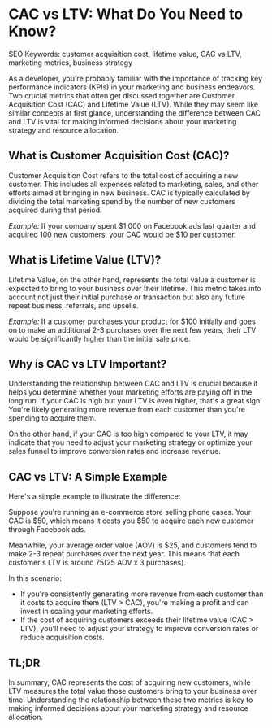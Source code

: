 **CAC vs LTV: What Do You Need to Know?**
=====================================================

SEO Keywords: customer acquisition cost, lifetime value, CAC vs LTV, marketing metrics, business strategy

As a developer, you're probably familiar with the importance of tracking key performance indicators (KPIs) in your marketing and business endeavors. Two crucial metrics that often get discussed together are Customer Acquisition Cost (CAC) and Lifetime Value (LTV). While they may seem like similar concepts at first glance, understanding the difference between CAC and LTV is vital for making informed decisions about your marketing strategy and resource allocation.

**What is Customer Acquisition Cost (CAC)?**
--------------------------------------------

Customer Acquisition Cost refers to the total cost of acquiring a new customer. This includes all expenses related to marketing, sales, and other efforts aimed at bringing in new business. CAC is typically calculated by dividing the total marketing spend by the number of new customers acquired during that period.

*Example:* If your company spent $1,000 on Facebook ads last quarter and acquired 100 new customers, your CAC would be $10 per customer.

**What is Lifetime Value (LTV)?**
-----------------------------------

Lifetime Value, on the other hand, represents the total value a customer is expected to bring to your business over their lifetime. This metric takes into account not just their initial purchase or transaction but also any future repeat business, referrals, and upsells.

*Example:* If a customer purchases your product for $100 initially and goes on to make an additional 2-3 purchases over the next few years, their LTV would be significantly higher than the initial sale price.

**Why is CAC vs LTV Important?**
------------------------------------

Understanding the relationship between CAC and LTV is crucial because it helps you determine whether your marketing efforts are paying off in the long run. If your CAC is high but your LTV is even higher, that's a great sign! You're likely generating more revenue from each customer than you're spending to acquire them.

On the other hand, if your CAC is too high compared to your LTV, it may indicate that you need to adjust your marketing strategy or optimize your sales funnel to improve conversion rates and increase revenue.

**CAC vs LTV: A Simple Example**
------------------------------------

Here's a simple example to illustrate the difference:

Suppose you're running an e-commerce store selling phone cases. Your CAC is $50, which means it costs you $50 to acquire each new customer through Facebook ads.

Meanwhile, your average order value (AOV) is $25, and customers tend to make 2-3 repeat purchases over the next year. This means that each customer's LTV is around $75 ($25 AOV x 3 purchases).

In this scenario:

* If you're consistently generating more revenue from each customer than it costs to acquire them (LTV > CAC), you're making a profit and can invest in scaling your marketing efforts.
* If the cost of acquiring customers exceeds their lifetime value (CAC > LTV), you'll need to adjust your strategy to improve conversion rates or reduce acquisition costs.

**TL;DR**
---------

In summary, CAC represents the cost of acquiring new customers, while LTV measures the total value those customers bring to your business over time. Understanding the relationship between these two metrics is key to making informed decisions about your marketing strategy and resource allocation.